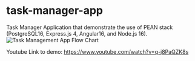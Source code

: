 # task-manager-app
 Task Manager Application that demonstrate the use of PEAN stack (PostgreSQL16, Express.js 4, Angular16, and Node.js 16).
![Task Management App Flow Chart](https://github.com/tazyqui/task-manager-app/assets/86629583/1992dec3-1344-4222-8a36-07ffc5062504)

Youtube Link to demo: https://www.youtube.com/watch?v=q-j8PaQZK8s

